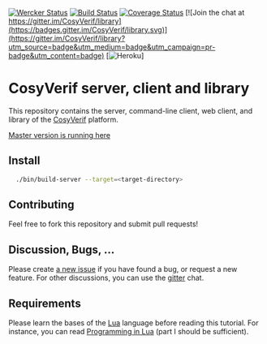 [![Wercker Status](https://app.wercker.com/status/17727e66c6d815eba2cc303e31e63bc3/m "wercker status")](https://app.wercker.com/project/bykey/17727e66c6d815eba2cc303e31e63bc3)
[![Build Status](https://travis-ci.org/CosyVerif/library.svg?branch=master)](https://travis-ci.org/CosyVerif/library)
[![Coverage Status](https://coveralls.io/repos/CosyVerif/library/badge.svg?branch=master&service=github)](https://coveralls.io/github/CosyVerif/library?branch=master)
[![Join the chat at https://gitter.im/CosyVerif/library](https://badges.gitter.im/CosyVerif/library.svg)](https://gitter.im/CosyVerif/library?utm_source=badge&utm_medium=badge&utm_campaign=pr-badge&utm_content=badge)
[![Heroku](https://heroku-badge.herokuapp.com/?app=cosyverif&svg=1)]

# CosyVerif server, client and library

This repository contains the server, command-line client, web client, and
library of the [CosyVerif](http://cosyverif.org) platform.

[Master version is running here](http://cosyverif.herokuapp.com)

## Install

```sh
  ./bin/build-server --target=<target-directory>
```

## Contributing

Feel free to fork this repository and submit pull requests!

## Discussion, Bugs, ...

Please create [a new issue](https://github.com/CosyVerif/library/issues/new)
if you have found a bug, or request a new feature.
For other discussions, you can use the
[gitter](https://gitter.im/CosyVerif/library) chat.

## Requirements

Please learn the bases of the [Lua](http://www.lua.org) language before
reading this tutorial. For instance, you can read
[Programming in Lua](http://www.lua.org/pil/contents.html) (part I should be
sufficient).
